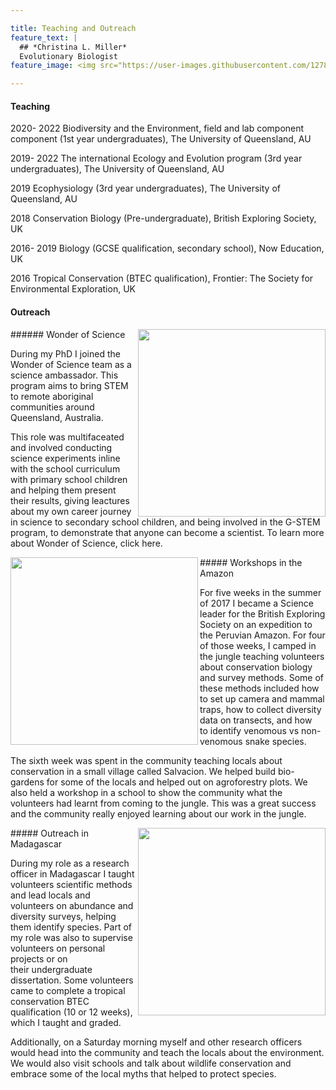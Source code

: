 ```yaml
---

title: Teaching and Outreach
feature_text: |
  ## *Christina L. Miller* 
  Evolutionary Biologist 
feature_image: <img src="https://user-images.githubusercontent.com/127891763/236026969-3dfc3445-6ddb-4df9-8687-aeb69c4e2e09.jpg">

---
```


#### Teaching

2020- 2022 Biodiversity and the Environment, field and lab component component (1st year undergraduates), The University of Queensland, AU

2019- 2022 The international Ecology and Evolution program (3rd year undergraduates), The University of Queensland, AU

2019 Ecophysiology (3rd year undergraduates), The University of Queensland, AU

2018 Conservation Biology (Pre-undergraduate), British Exploring Society, UK 

2016- 2019 Biology (GCSE qualification, secondary school), Now Education, UK

2016 Tropical Conservation (BTEC qualification), Frontier: The Society for Environmental Exploration, UK


#### Outreach

<img src="https://user-images.githubusercontent.com/127891763/236043862-ee894694-0dcb-411c-9c87-a44f43c8e3cc.png" align="right" width="300px"/> 
###### Wonder of Science 

During my PhD I joined the Wonder of Science team as a science ambassador. This program aims to bring STEM to remote aboriginal communities around Queensland, Australia.

This role was multifaceated and involved conducting science experiments inline with the school curriculum with primary school children and helping them present their results, giving leactures about my own career journey in science to secondary school children, and being involved in the G-STEM program, to demonstrate that anyone can become a scientist. To learn more about Wonder of Science, click here.


<img src="https://user-images.githubusercontent.com/127891763/236044220-a0e2eb84-432d-40d9-a8cd-b14b07a22fca.JPG" align="left" width="300px"/> 
##### Workshops in the Amazon

For five weeks in the summer of 2017 I became a Science leader for the British Exploring Society on an expedition to the Peruvian Amazon. For four of those weeks, I camped in the jungle teaching volunteers about conservation biology and survey methods. Some of these methods included how to set up camera and mammal traps, how to collect diversity data on transects, and how to identify venomous vs non-venomous snake species.

The sixth week was spent in the community teaching locals about conservation in a small village called Salvacion. We helped build bio-gardens for some of the locals and helped out on agroforestry plots. We also held a workshop in a school to show the community what the volunteers had learnt from coming to the jungle. This was a great success and the community really enjoyed learning about our work in the jungle.


<img src="https://user-images.githubusercontent.com/127891763/236045219-01decad1-1fbe-44d2-8999-b854ddc2776c.jpg" align="right" width="300px"/> 
##### Outreach in Madagascar

During my role as a research officer in Madagascar I taught volunteers scientific methods and lead locals and volunteers on abundance and diversity surveys, helping them identify species. Part of my role was also to supervise volunteers on personal projects or on their undergraduate dissertation. Some volunteers came to complete a tropical conservation BTEC qualification (10 or 12 weeks), which I taught and graded.  

Additionally, on a Saturday morning myself and other research officers would head into the community and teach the locals about the environment. We would also visit schools and talk about wildlife conservation and embrace some of the local myths that helped to protect species.
